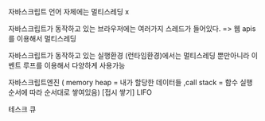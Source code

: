 자바스크립트 언어 자체에는 멀티스레딩 x

자바스크립트가 동작하고 있는 브라우저에는 여러가지 스레드가 들어있다.
=> 웹 apis 를 이용해서 멀티스레딩

자바스크립트가 동작하고 있는 실행환경 (런타임환경)에서는 멀티스레딩 뿐만아니라 이벤트 루프를 이용해서 다양하게 사용가능

자바스크립트엔진 ( memory heap = 내가 할당한 데이터들
             ,call stack = 함수 실행 순서에 따라 순서대로 쌓여있음) [접시 쌓기] LIFO

테스크 큐